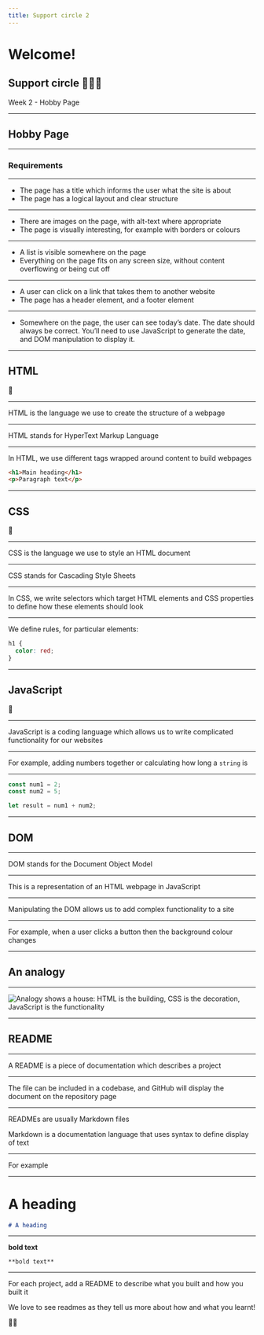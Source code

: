 ```yaml
---
title: Support circle 2
---
```


# Welcome!

## Support circle 👩🏽‍💻

Week 2 - Hobby Page

---

<!-- {.secondary inverted} -->

## Hobby Page

---

### Requirements

---

- The page has a title which informs the user what the site is about
- The page has a logical layout and clear structure

---

- There are images on the page, with alt-text where appropriate
- The page is visually interesting, for example with borders or colours

---

- A list is visible somewhere on the page
- Everything on the page fits on any screen size, without content overflowing or being cut off

---

- A user can click on a link that takes them to another website
- The page has a header element, and a footer element

---

- Somewhere on the page, the user can see today’s date. The date should always be correct. You’ll need to use JavaScript to generate the date, and DOM manipulation to display it.

---

## HTML

🧱

---

HTML is the language we use to create the structure of a webpage

---

HTML stands for HyperText Markup Language

---

In HTML, we use different tags wrapped around content to build webpages

```html
<h1>Main heading</h1>
<p>Paragraph text</p>
```

---

## CSS

🎨

---

CSS is the language we use to style an HTML document

---

CSS stands for Cascading Style Sheets

---

In CSS, we write selectors which target HTML elements and CSS properties to define how these elements should look

---

We define rules, for particular elements:

```css
h1 {
  color: red;
}
```

---

## JavaScript

🤖

---

JavaScript is a coding language which allows us to write complicated functionality for our websites

---

For example, adding numbers together or calculating how long a `string` is

---

```js
const num1 = 2;
const num2 = 5;

let result = num1 + num2;
```

---

## DOM

---

DOM stands for the Document Object Model

---

This is a representation of an HTML webpage in JavaScript

---

Manipulating the DOM allows us to add complex functionality to a site

---

For example, when a user clicks a button then the background colour changes

---

## An analogy

---

![Analogy shows a house: HTML is the building, CSS is the decoration, JavaScript is the functionality](../term-1/support-circle-2/house-analogy.jpg)

---

## README

---

A README is a piece of documentation which describes a project

---

The file can be included in a codebase, and GitHub will display the document on the repository page

---

READMEs are usually Markdown files

Markdown is a documentation language that uses syntax to define display of text

---

For example

---

# A heading

```md
# A heading
```

---

**bold text**

```
**bold text**
```

---

For each project, add a README to describe what you built and how you built it

We love to see readmes as they tell us more about how and what you learnt!

📝🤔
